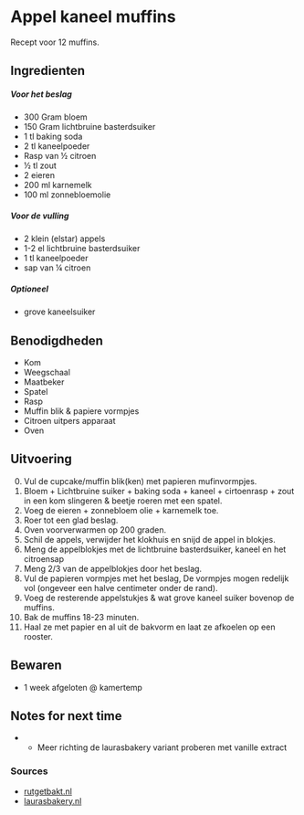 # Appel kaneel muffins

Recept voor 12 muffins.

## Ingredienten


##### Voor het beslag

* 300 Gram bloem
* 150 Gram lichtbruine basterdsuiker
* 1 tl baking soda
* 2 tl kaneelpoeder
* Rasp van ½ citroen
* ½ tl zout
* 2 eieren
* 200 ml karnemelk
* 100 ml zonnebloemolie

##### Voor de vulling

* 2 klein (elstar) appels
* 1-2 el lichtbruine basterdsuiker
* 1 tl kaneelpoeder
* sap van ¼ citroen

##### Optioneel

* grove kaneelsuiker

## Benodigdheden

* Kom
* Weegschaal
* Maatbeker
* Spatel
* Rasp
* Muffin blik & papiere vormpjes
* Citroen uitpers apparaat
* Oven


## Uitvoering

0. Vul de cupcake/muffin blik(ken) met papieren mufinvormpjes.
1. Bloem + Lichtbruine suiker + baking soda + kaneel + cirtoenrasp + zout in een kom slingeren & beetje roeren met een spatel.
2. Voeg de eieren + zonnebloem olie + karnemelk toe.
3. Roer tot een glad beslag.
4. Oven voorverwarmen op 200 graden.
5. Schil de appels, verwijder het klokhuis en snijd de appel in blokjes.
6. Meng de appelblokjes met de lichtbruine basterdsuiker, kaneel en het citroensap
7. Meng 2/3 van de appelblokjes door het beslag.
8. Vul de papieren vormpjes met het beslag, De vormpjes mogen redelijk vol (ongeveer een halve centimeter onder de rand).
9. Voeg de resterende appelstukjes & wat grove kaneel suiker bovenop de muffins.
10. Bak de muffins 18-23 minuten.
11. Haal ze met papier en al uit de bakvorm en laat ze afkoelen op een rooster.


## Bewaren

* 1 week afgeloten @ kamertemp

## Notes for next time

* - Meer richting de laurasbakery variant proberen met vanille extract

### Sources
* [rutgetbakt.nl](https://rutgerbakt.nl/gebak-recepten/muffins/appel-kaneel-muffins/)
* [laurasbakery.nl](https://www.laurasbakery.nl/appel-kaneel-muffins/)
